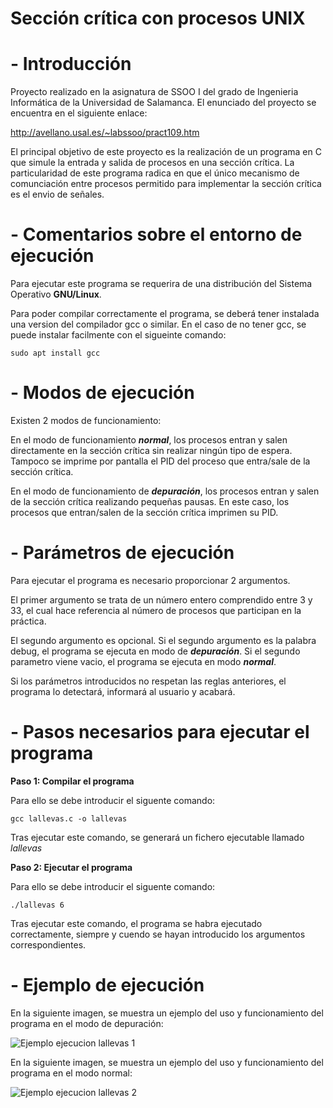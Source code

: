 # Sección crítica con procesos UNIX

# - Introducción

Proyecto realizado en la asignatura de SSOO I del grado de Ingenieria Informática de la Universidad de Salamanca. El enunciado del proyecto se encuentra en el siguiente enlace:  

http://avellano.usal.es/~labssoo/pract109.htm
  
El principal objetivo de este proyecto es la realización de un programa en C que simule la entrada y salida de procesos en una sección crítica. 
La particularidad de este programa radica en que el único mecanismo de comunciación entre procesos permitido para implementar la sección crítica es el envio de señales.

# - Comentarios sobre el entorno de ejecución

Para ejecutar este programa se requerira de una distribución del Sistema Operativo **GNU/Linux**.    

Para poder compilar correctamente el programa, se deberá tener instalada una version del compilador gcc o similar. En el caso de no tener gcc, se puede instalar facilmente con el sigueinte comando:

```sudo apt install gcc```

# - Modos de ejecución

Existen 2 modos de funcionamiento:

En el modo de funcionamiento ***normal***, los procesos entran y salen directamente en la sección crítica sin realizar ningún tipo de espera. Tampoco se imprime por pantalla el PID del proceso que entra/sale de la sección crítica.

En el modo de funcionamiento de ***depuración***, los procesos entran y salen de la sección crítica realizando pequeñas pausas. En este caso, los procesos que entran/salen de la sección crítica imprimen su PID.

# - Parámetros de ejecución

Para ejecutar el programa es necesario proporcionar 2 argumentos. 

El primer argumento se trata de un número entero comprendido entre 3 y 33, el cual hace referencia al número de procesos que participan en la práctica.

El segundo argumento es opcional. Si el segundo argumento es la palabra debug, el programa se ejecuta en modo de ***depuración***. Si el segundo parametro viene vacio, el programa se ejecuta en modo ***normal***.

Si los parámetros introducidos no respetan las reglas anteriores, el programa lo detectará, informará al usuario y acabará.

# - Pasos necesarios para ejecutar el programa

**Paso 1: Compilar el programa**  

Para ello se debe introducir el siguente comando:    

```gcc lallevas.c -o lallevas```

Tras ejecutar este comando, se generará un fichero ejecutable llamado *lallevas*

**Paso 2: Ejecutar el programa**  

Para ello se debe introducir el siguente comando:    

```./lallevas 6```

Tras ejecutar este comando, el programa se habra ejecutado correctamente, siempre y cuendo se hayan introducido los argumentos correspondientes.

# - Ejemplo de ejecución

En la siguiente imagen, se muestra un ejemplo del uso y funcionamiento del programa en el modo de depuración:    

![Ejemplo ejecucion lallevas 1](https://github.com/rmelgo/SSOO-I-Seccion-critica-UNIX/assets/145989723/a70d4077-3c47-4e50-b2bb-597b33f2ff75)

En la siguiente imagen, se muestra un ejemplo del uso y funcionamiento del programa en el modo normal:    

![Ejemplo ejecucion lallevas 2](https://github.com/rmelgo/SSOO-I-Seccion-critica-UNIX/assets/145989723/3ffe78dc-5954-42fa-815f-472b41c12d82)
